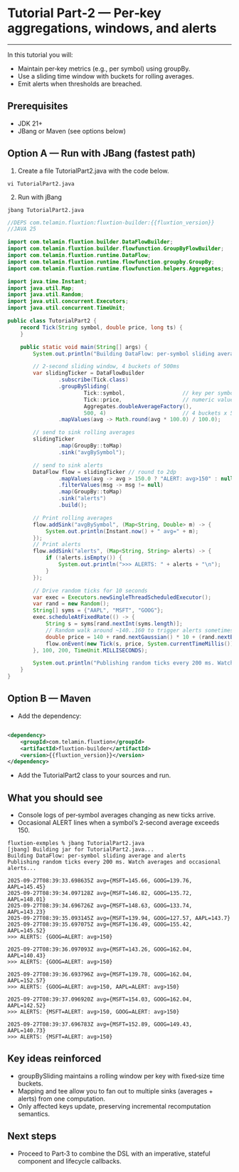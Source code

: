 # Tutorial Part‑2 — Per‑key aggregations, windows, and alerts
---

In this tutorial you will:

- Maintain per‑key metrics (e.g., per symbol) using groupBy.
- Use a sliding time window with buckets for rolling averages.
- Emit alerts when thresholds are breached.

## Prerequisites

- JDK 21+
- JBang or Maven (see options below)

## Option A — Run with JBang (fastest path)

1. Create a file TutorialPart2.java with the code below.

```console
vi TutorialPart2.java
```
2. Run with jBang

```console 
jbang TutorialPart2.java 
```

```java
//DEPS com.telamin.fluxtion:fluxtion-builder:{{fluxtion_version}}
//JAVA 25

import com.telamin.fluxtion.builder.DataFlowBuilder;
import com.telamin.fluxtion.builder.flowfunction.GroupByFlowBuilder;
import com.telamin.fluxtion.runtime.DataFlow;
import com.telamin.fluxtion.runtime.flowfunction.groupby.GroupBy;
import com.telamin.fluxtion.runtime.flowfunction.helpers.Aggregates;

import java.time.Instant;
import java.util.Map;
import java.util.Random;
import java.util.concurrent.Executors;
import java.util.concurrent.TimeUnit;

public class TutorialPart2 {
    record Tick(String symbol, double price, long ts) {
    }

    public static void main(String[] args) {
        System.out.println("Building DataFlow: per-symbol sliding average and alerts");

        // 2-second sliding window, 4 buckets of 500ms
        var slidingTicker = DataFlowBuilder
                .subscribe(Tick.class)
                .groupBySliding(
                        Tick::symbol,                  // key per symbol
                        Tick::price,                   // numeric value
                        Aggregates.doubleAverageFactory(),
                        500, 4)                        // 4 buckets x 500ms = 2s window
                .mapValues(avg -> Math.round(avg * 100.0) / 100.0);

        // send to sink rolling averages
        slidingTicker
                .map(GroupBy::toMap)
                .sink("avgBySymbol");

        // send to sink alerts
        DataFlow flow = slidingTicker // round to 2dp
                .mapValues(avg -> avg > 150.0 ? "ALERT: avg>150" : null)
                .filterValues(msg -> msg != null)
                .map(GroupBy::toMap)
                .sink("alerts")
                .build();

        // Print rolling averages
        flow.addSink("avgBySymbol", (Map<String, Double> m) -> {
            System.out.println(Instant.now() + " avg=" + m);
        });
        // Print alerts
        flow.addSink("alerts", (Map<String, String> alerts) -> {
            if (!alerts.isEmpty()) {
                System.out.println(">>> ALERTS: " + alerts + "\n");
            }
        });

        // Drive random ticks for 10 seconds
        var exec = Executors.newSingleThreadScheduledExecutor();
        var rand = new Random();
        String[] syms = {"AAPL", "MSFT", "GOOG"};
        exec.scheduleAtFixedRate(() -> {
            String s = syms[rand.nextInt(syms.length)];
            // Random walk around ~140..160 to trigger alerts sometimes
            double price = 140 + rand.nextGaussian() * 10 + (rand.nextBoolean() ? 10 : 0);
            flow.onEvent(new Tick(s, price, System.currentTimeMillis()));
        }, 100, 200, TimeUnit.MILLISECONDS);

        System.out.println("Publishing random ticks every 200 ms. Watch averages and occasional alerts...\n");
    }
}
```

## Option B — Maven

- Add the dependency:

```xml

<dependency>
    <groupId>com.telamin.fluxtion</groupId>
    <artifactId>fluxtion-builder</artifactId>
    <version>{{fluxtion_version}}</version>
</dependency>
```

- Add the TutorialPart2 class to your sources and run.

## What you should see

- Console logs of per‑symbol averages changing as new ticks arrive.
- Occasional ALERT lines when a symbol’s 2‑second average exceeds 150.

```console
fluxtion-exmples % jbang TutorialPart2.java 
[jbang] Building jar for TutorialPart2.java...
Building DataFlow: per-symbol sliding average and alerts
Publishing random ticks every 200 ms. Watch averages and occasional alerts...

2025-09-27T08:39:33.698635Z avg={MSFT=145.66, GOOG=139.76, AAPL=145.45}
2025-09-27T08:39:34.097128Z avg={MSFT=146.82, GOOG=135.72, AAPL=148.01}
2025-09-27T08:39:34.696726Z avg={MSFT=148.63, GOOG=133.74, AAPL=143.23}
2025-09-27T08:39:35.093145Z avg={MSFT=139.94, GOOG=127.57, AAPL=143.7}
2025-09-27T08:39:35.697075Z avg={MSFT=136.49, GOOG=155.42, AAPL=145.52}
>>> ALERTS: {GOOG=ALERT: avg>150}

2025-09-27T08:39:36.097093Z avg={MSFT=143.26, GOOG=162.04, AAPL=140.43}
>>> ALERTS: {GOOG=ALERT: avg>150}

2025-09-27T08:39:36.693796Z avg={MSFT=139.78, GOOG=162.04, AAPL=152.57}
>>> ALERTS: {GOOG=ALERT: avg>150, AAPL=ALERT: avg>150}

2025-09-27T08:39:37.096920Z avg={MSFT=154.03, GOOG=162.04, AAPL=142.52}
>>> ALERTS: {MSFT=ALERT: avg>150, GOOG=ALERT: avg>150}

2025-09-27T08:39:37.696783Z avg={MSFT=152.89, GOOG=149.43, AAPL=140.73}
>>> ALERTS: {MSFT=ALERT: avg>150}
```

## Key ideas reinforced

- groupBySliding maintains a rolling window per key with fixed‑size time buckets.
- Mapping and tee allow you to fan out to multiple sinks (averages + alerts) from one computation.
- Only affected keys update, preserving incremental recomputation semantics.

## Next steps

- Proceed to Part‑3 to combine the DSL with an imperative, stateful component and lifecycle callbacks.
